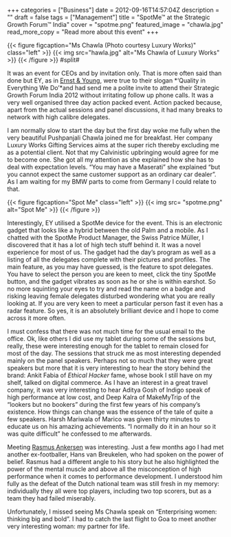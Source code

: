 +++
categories = ["Business"]
date = 2012-09-16T14:57:04Z
description = ""
draft = false
tags = ["Management"]
title = "SpotMe™ at the Strategic Growth Forum™ India"
cover = "spotme.png"
featured_image = "chawla.jpg"
read_more_copy = "Read more about this event"
+++

{{< figure figcaption="Ms Chawla (Photo courtesy Luxury Works)" class="left" >}}
	{{< img src="hawla.jpg" alt="Ms Chawla of Luxury Works" >}}
{{< /figure >}}
#split#

It was an event for CEOs and by invitation only. That is more often said than done but EY, as in [Ernst & Young](http://www.ey.com/GL/en/Services/Strategic-Growth-Markets/Strategic-Growth-Forum-events "Ernst & Young"), were true to their slogan *‘Quality in Everything We Do’*and had send me a polite invite to attend their Strategic Growth Forum India 2012 without irritating follow up phone calls. It was a very well organised three day action packed event. Action packed because, apart from the actual sessions and panel discussions, it had many breaks to network with high calibre delegates.

I am normally slow to start the day but the first day woke me fully when the very beautiful Pushpanjali Chawla joined me for breakfast. Her company Luxury Works Gifting Services aims at the super rich thereby excluding me as a potential client. Not that my Calvinistic upbringing would agree for me to become one. She got all my attention as she explained how she has to deal with expectation levels. “You may have a Maserati” she explained “but you cannot expect the same customer support as an ordinary car dealer”. As I am waiting for my BMW parts to come from Germany I could relate to that.

{{< figure figcaption="Spot Me" class="left" >}}
	{{< img src= "spotme.png"  alt="Spot Me" >}}
{{< /figure >}}

Interestingly, EY utilised a SpotMe device for the event. This is an electronic gadget that looks like a hybrid between the old Palm and a mobile. As I chatted with the SpotMe Product Manager, the Swiss Patrice Müller, I discovered that it has a lot of high tech stuff behind it. It was a novel experience for most of us. The gadget had the day’s program as well as a listing of all the delegates complete with their pictures and profiles. The main feature, as you may have guessed, is the feature to spot delegates. You have to select the person you are keen to meet, click the tiny SpotMe button, and the gadget vibrates as soon as he or she is within earshot. So no more squinting your eyes to try and read the name on a badge and risking leaving female delegates disturbed wondering what you are really looking at. If you are very keen to meet a particular person fast it even has a radar feature. So yes, it is an absolutely brilliant device and I hope to come across it more often.

I must confess that there was not much time for the usual email to the office. Ok, like others I did use my tablet during some of the sessions but, really, these were interesting enough for the tablet to remain closed for most of the day. The sessions that struck me as most interesting depended mainly on the panel speakers. Perhaps not so much that they were great speakers but more that it is very interesting to hear the story behind the brand: Ankit Fabia of *Ethical Hacker* fame, whose book I still have on my shelf, talked on digital commerce. As I have an interest in a great travel company, it was very interesting to hear Aditya Gosh of Indigo speak of high performance at low cost, and Deep Kalra of MakeMyTrip of the “lookers but no bookers” during the first few years of his company’s existence. How things can change was the essence of the tale of quite a few speakers. Harsh Mariwala of Marico was given thirty minutes to educate us on his amazing achievements. “I normally do it in an hour so it was quite difficult” he confessed to me afterwards.

Meeting [Rasmus Ankersen](http://www.thegoldmineeffect.com "Rasmus Ankersen") was interesting. Just a few months ago I had met another ex-footballer, Hans van Breukelen, who had spoken on the power of belief. Rasmus had a different angle to his story but he also highlighted the power of the mental muscle and above all the misconception of high performance when it comes to performance development. I understood him fully as the defeat of the Dutch national team was still fresh in my memory: individually they all were top players, including two top scorers, but as a team they had failed miserably.

Unfortunately, I missed seeing Ms Chawla speak on “Enterprising women: thinking big and bold”. I had to catch the last flight to Goa to meet another very interesting woman: my partner for life.

